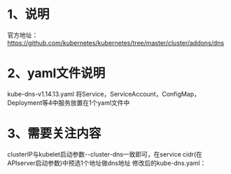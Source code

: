 # 1、说明

  官方地址：https://github.com/kubernetes/kubernetes/tree/master/cluster/addons/dns

# 2、yaml文件说明

  kube-dns-v1.14.13.yaml 将Service，ServiceAccount，ConfigMap，Deployment等4中服务放置在1个yaml文件中

# 3、需要关注内容

  clusterIP与kubelet启动参数--cluster-dns一致即可，在service cidr(在APIserver启动参数)中预选1个地址做dns地址
修改后的kube-dns.yaml：

